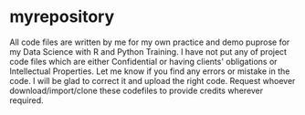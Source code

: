 # myrepository
All code files are written by me for my own practice and demo puprose for my Data Science with R and Python Training. 
I have not put any of project code files which are either Confidential or having clients' obligations or Intellectual Properties. 
Let me know if you find any errors or mistake in the code. I will be glad to correct it and upload the right code. 
Request whoever download/import/clone these codefiles to provide credits wherever required. 
